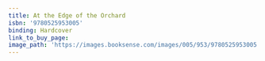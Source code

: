 ```yaml
---
title: At the Edge of the Orchard
isbn: '9780525953005'
binding: Hardcover
link_to_buy_page:
image_path: 'https://images.booksense.com/images/005/953/9780525953005.jpg'
---
```


